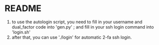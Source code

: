 # README

1. to use the autologin script, you need to fill in your username and dual_factor code into 'gen.py' ; and fill in your ssh login command into 'login.sh'
2. after that, you can use './login' for automatic 2-fa ssh login.
